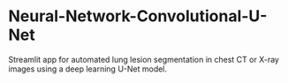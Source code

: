 # Neural-Network-Convolutional-U-Net
Streamlit app for automated lung lesion segmentation in chest CT or X-ray images using a deep learning U-Net model.

